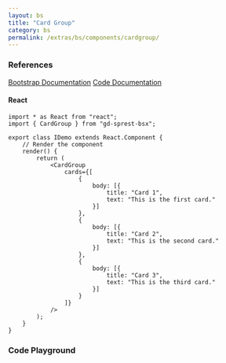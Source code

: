 ```yaml
---
layout: bs
title: "Card Group"
category: bs
permalink: /extras/bs/components/cardgroup/
---
```


### References

<div class="bs">
    <div class="list-group">
        <a class="list-group-item list-group-item-action" href="https://getbootstrap.com/docs/4.4/components/card/#card-styles">Bootstrap Documentation</a>
        <a class="list-group-item list-group-item-action" href="/docs/sprest-bs/modules/_components_cardgroup_d_.html">Code Documentation</a>
    </div>
</div>

#### React

```tsx
import * as React from "react";
import { CardGroup } from "gd-sprest-bsx";

export class IDemo extends React.Component {
    // Render the component
    render() {
        return (
            <CardGroup
                cards={[
                    {
                        body: [{
                            title: "Card 1",
                            text: "This is the first card."
                        }]
                    },
                    {
                        body: [{
                            title: "Card 2",
                            text: "This is the second card."
                        }]
                    },
                    {
                        body: [{
                            title: "Card 3",
                            text: "This is the third card."
                        }]
                    }
                ]}
            />
        );
    }
}
```

### Code Playground

<div id="playground" class="bs"></div>
<script type="text/javascript">
    // Wait for the page to load
    window.addEventListener("load", function() {
        // Create the code editor
        var editor = CodeEditor(document.getElementById("playground"), true, [
            '// Create the card group',
            'Components.CardGroup({',
            '\tel: app,',
            '\tcards: [',
            '\t\t{',
            '\t\t\tbody: [',
            '\t\t\t\t{',
            '\t\t\t\t\ttitle: "Card 1",',
            '\t\t\t\t\ttext: "This is the first card."',
            '\t\t\t\t}',
            '\t\t\t]',
            '\t\t},',
            '\t\t{',
            '\t\t\tbody: [',
            '\t\t\t\t{',
            '\t\t\t\t\ttitle: "Card 2",',
            '\t\t\t\t\ttext: "This is the second card."',
            '\t\t\t\t}',
            '\t\t\t]',
            '\t\t},',
            '\t\t{',
            '\t\t\tbody: [',
            '\t\t\t\t{',
            '\t\t\t\t\ttitle: "Card 3",',
            '\t\t\t\t\ttext: "This is the third card."',
            '\t\t\t\t}',
            '\t\t\t]',
            '\t\t}',
            '\t]',
            '});'
        ].join('\n'));
    });
</script>
